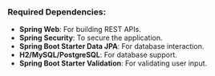 ### **Required Dependencies**:

- **Spring Web**: For building REST APIs.
- **Spring Security**: To secure the application.
- **Spring Boot Starter Data JPA**: For database interaction.
- **H2/MySQL/PostgreSQL**: For database support.
- **Spring Boot Starter Validation**: For validating user input.